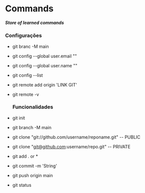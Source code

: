 # Commands

##### Store of learned commands

### 	Configurações

- git branc -M main

- git config --global user.email ""

- git config --global user.name ""

- git config --list

- git remote add origin 'LINK GIT'

- git remote -v

  ### Funcionalidades

- git init
- git branch -M main
- git clone "git://github.com/username/reponame.git" -- PUBLIC
- git clone "git@github.com:username/repo.git" -- PRIVATE
- git add . or *
- git commit -m 'String'
- git push origin main 
- git status

